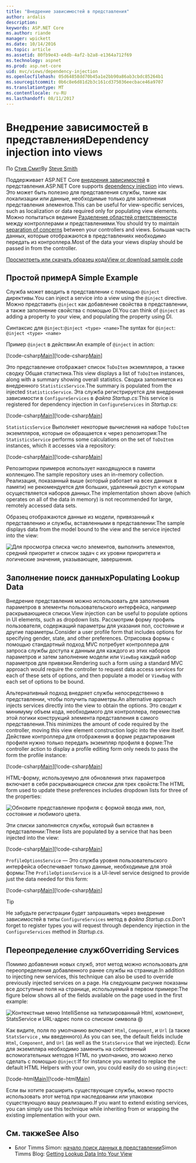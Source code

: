 ```yaml
---
title: "Внедрение зависимостей в представления"
author: ardalis
description: 
keywords: ASP.NET Core
ms.author: riande
manager: wpickett
ms.date: 10/14/2016
ms.topic: article
ms.assetid: 80fb9e43-e4db-4af2-b2a8-e1364a712f69
ms.technology: aspnet
ms.prod: asp.net-core
uid: mvc/views/dependency-injection
ms.openlocfilehash: 05d64858dd70b45a1e2bb90a86ab3cbdc85264b1
ms.sourcegitcommit: 0b6c8e6d81d2b3c161cd375036eecbace46a9707
ms.translationtype: MT
ms.contentlocale: ru-RU
ms.lasthandoff: 08/11/2017
---
```

# <a name="dependency-injection-into-views"></a><span data-ttu-id="7c25a-103">Внедрение зависимостей в представления</span><span class="sxs-lookup"><span data-stu-id="7c25a-103">Dependency injection into views</span></span>

<span data-ttu-id="7c25a-104">По [Стив Смит](http://ardalis.com)</span><span class="sxs-lookup"><span data-stu-id="7c25a-104">By [Steve Smith](http://ardalis.com)</span></span>

<span data-ttu-id="7c25a-105">Поддерживает ASP.NET Core [внедрения зависимостей](xref:fundamentals/dependency-injection) в представления.</span><span class="sxs-lookup"><span data-stu-id="7c25a-105">ASP.NET Core supports [dependency injection](xref:fundamentals/dependency-injection) into views.</span></span> <span data-ttu-id="7c25a-106">Это может быть полезно для представления службы, такие как локализации или данные, необходимые только для заполнения представления элементов.</span><span class="sxs-lookup"><span data-stu-id="7c25a-106">This can be useful for view-specific services, such as localization or data required only for populating view elements.</span></span> <span data-ttu-id="7c25a-107">Можно попытаться ведение [Разделение областей ответственности](http://deviq.com/separation-of-concerns) между контроллерами и представлениями.</span><span class="sxs-lookup"><span data-stu-id="7c25a-107">You should try to maintain [separation of concerns](http://deviq.com/separation-of-concerns) between your controllers and views.</span></span> <span data-ttu-id="7c25a-108">Большая часть данных, которые отображаются в представлениях необходимо передать из контроллера.</span><span class="sxs-lookup"><span data-stu-id="7c25a-108">Most of the data your views display should be passed in from the controller.</span></span>

[<span data-ttu-id="7c25a-109">Просмотреть или скачать образец кода</span><span class="sxs-lookup"><span data-stu-id="7c25a-109">View or download sample code</span></span>](https://github.com/aspnet/Docs/tree/master/aspnetcore/mvc/views/dependency-injection/sample)

## <a name="a-simple-example"></a><span data-ttu-id="7c25a-110">Простой пример</span><span class="sxs-lookup"><span data-stu-id="7c25a-110">A Simple Example</span></span>

<span data-ttu-id="7c25a-111">Служба может вводить в представлении с помощью `@inject` директивы.</span><span class="sxs-lookup"><span data-stu-id="7c25a-111">You can inject a service into a view using the `@inject` directive.</span></span> <span data-ttu-id="7c25a-112">Можно представить `@inject` как добавление свойства в представлении, а также заполнение свойства с помощью DI.</span><span class="sxs-lookup"><span data-stu-id="7c25a-112">You can think of `@inject` as adding a property to your view, and populating the property using DI.</span></span>

<span data-ttu-id="7c25a-113">Синтаксис для `@inject`:`@inject <type> <name>`</span><span class="sxs-lookup"><span data-stu-id="7c25a-113">The syntax for `@inject`: `@inject <type> <name>`</span></span>

<span data-ttu-id="7c25a-114">Пример `@inject` в действии:</span><span class="sxs-lookup"><span data-stu-id="7c25a-114">An example of `@inject` in action:</span></span>

<span data-ttu-id="7c25a-115">[!code-csharp[Main](../../mvc/views/dependency-injection/sample/src/ViewInjectSample/Views/ToDo/Index.cshtml?highlight=4,5,15,16,17)]</span><span class="sxs-lookup"><span data-stu-id="7c25a-115">[!code-csharp[Main](../../mvc/views/dependency-injection/sample/src/ViewInjectSample/Views/ToDo/Index.cshtml?highlight=4,5,15,16,17)]</span></span>

<span data-ttu-id="7c25a-116">Это представление отображает список `ToDoItem` экземпляров, а также сводку Общая статистика.</span><span class="sxs-lookup"><span data-stu-id="7c25a-116">This view displays a list of `ToDoItem` instances, along with a summary showing overall statistics.</span></span> <span data-ttu-id="7c25a-117">Сводка заполняется из внедренного `StatisticsService`.</span><span class="sxs-lookup"><span data-stu-id="7c25a-117">The summary is populated from the injected `StatisticsService`.</span></span> <span data-ttu-id="7c25a-118">Эта служба регистрируется для внедрения зависимости в `ConfigureServices` в *файла Startup.cs*:</span><span class="sxs-lookup"><span data-stu-id="7c25a-118">This service is registered for dependency injection in `ConfigureServices` in *Startup.cs*:</span></span>

<span data-ttu-id="7c25a-119">[!code-csharp[Main](../../mvc/views/dependency-injection/sample/src/ViewInjectSample/Startup.cs?highlight=6,7&range=15-22)]</span><span class="sxs-lookup"><span data-stu-id="7c25a-119">[!code-csharp[Main](../../mvc/views/dependency-injection/sample/src/ViewInjectSample/Startup.cs?highlight=6,7&range=15-22)]</span></span>

<span data-ttu-id="7c25a-120">`StatisticsService` Выполняет некоторые вычисления на наборе `ToDoItem` экземпляров, которые он обращается к через репозитория:</span><span class="sxs-lookup"><span data-stu-id="7c25a-120">The `StatisticsService` performs some calculations on the set of `ToDoItem` instances, which it accesses via a repository:</span></span>

<span data-ttu-id="7c25a-121">[!code-csharp[Main](../../mvc/views/dependency-injection/sample/src/ViewInjectSample/Model/Services/StatisticsService.cs?highlight=15,20,26)]</span><span class="sxs-lookup"><span data-stu-id="7c25a-121">[!code-csharp[Main](../../mvc/views/dependency-injection/sample/src/ViewInjectSample/Model/Services/StatisticsService.cs?highlight=15,20,26)]</span></span>

<span data-ttu-id="7c25a-122">Репозитории примеров использует находящуюся в памяти коллекцию.</span><span class="sxs-lookup"><span data-stu-id="7c25a-122">The sample repository uses an in-memory collection.</span></span> <span data-ttu-id="7c25a-123">Реализация, показанный выше (который работает на всех данных в памяти) не рекомендуется для больших, удаленный доступ к которым осуществляется наборов данных.</span><span class="sxs-lookup"><span data-stu-id="7c25a-123">The implementation shown above (which operates on all of the data in memory) is not recommended for large, remotely accessed data sets.</span></span>

<span data-ttu-id="7c25a-124">Образец отображаются данные из модели, привязанный к представлению и службы, вставленными в представлении:</span><span class="sxs-lookup"><span data-stu-id="7c25a-124">The sample displays data from the model bound to the view and the service injected into the view:</span></span>

![Для просмотра списка число элементов, выполнить элементов, средний приоритет и список задач с их уровни приоритета и логические значения, указывающее, завершения.](dependency-injection/_static/screenshot.png)

## <a name="populating-lookup-data"></a><span data-ttu-id="7c25a-126">Заполнение поиск данных</span><span class="sxs-lookup"><span data-stu-id="7c25a-126">Populating Lookup Data</span></span>

<span data-ttu-id="7c25a-127">Внедрение представления можно использовать для заполнения параметров в элементы пользовательского интерфейса, например раскрывающиеся списки.</span><span class="sxs-lookup"><span data-stu-id="7c25a-127">View injection can be useful to populate options in UI elements, such as dropdown lists.</span></span> <span data-ttu-id="7c25a-128">Рассмотрим форму профиль пользователя, содержащий параметры для указания пол, состояние и другие параметры.</span><span class="sxs-lookup"><span data-stu-id="7c25a-128">Consider a user profile form that includes options for specifying gender, state, and other preferences.</span></span> <span data-ttu-id="7c25a-129">Отрисовка формы с помощью стандартный подход MVC потребует контроллера для запроса службы доступа к данным для каждого из этих наборов параметров и затем заполнение модели или `ViewBag` каждый набор параметров для привязки.</span><span class="sxs-lookup"><span data-stu-id="7c25a-129">Rendering such a form using a standard MVC approach would require the controller to request data access services for each of these sets of options, and then populate a model or `ViewBag` with each set of options to be bound.</span></span>

<span data-ttu-id="7c25a-130">Альтернативный подход внедряет службы непосредственно в представлении, чтобы получить параметры.</span><span class="sxs-lookup"><span data-stu-id="7c25a-130">An alternative approach injects services directly into the view to obtain the options.</span></span> <span data-ttu-id="7c25a-131">Это сводит к минимуму объем кода, необходимого для контроллера, переместив этой логики конструкций элемента представления в самого представления.</span><span class="sxs-lookup"><span data-stu-id="7c25a-131">This minimizes the amount of code required by the controller, moving this view element construction logic into the view itself.</span></span> <span data-ttu-id="7c25a-132">Действие контроллера для отображения в форме редактирования профиля нужно только передать экземпляр профиля в форме:</span><span class="sxs-lookup"><span data-stu-id="7c25a-132">The controller action to display a profile editing form only needs to pass the form the profile instance:</span></span>

<span data-ttu-id="7c25a-133">[!code-csharp[Main](../../mvc/views/dependency-injection/sample/src/ViewInjectSample/Controllers/ProfileController.cs?highlight=9,19)]</span><span class="sxs-lookup"><span data-stu-id="7c25a-133">[!code-csharp[Main](../../mvc/views/dependency-injection/sample/src/ViewInjectSample/Controllers/ProfileController.cs?highlight=9,19)]</span></span>

<span data-ttu-id="7c25a-134">HTML-форму, используемую для обновления этих параметров включает в себя раскрывающиеся списки для трех свойств:</span><span class="sxs-lookup"><span data-stu-id="7c25a-134">The HTML form used to update these preferences includes dropdown lists for three of the properties:</span></span>

![Обновите представление профиля с формой ввода имя, пол, состояние и любимого цвета.](dependency-injection/_static/updateprofile.png)

<span data-ttu-id="7c25a-136">Эти списки заполняются службы, который был вставлен в представлении:</span><span class="sxs-lookup"><span data-stu-id="7c25a-136">These lists are populated by a service that has been injected into the view:</span></span>

<span data-ttu-id="7c25a-137">[!code-csharp[Main](../../mvc/views/dependency-injection/sample/src/ViewInjectSample/Views/Profile/Index.cshtml?highlight=4,16,17,21,22,26,27)]</span><span class="sxs-lookup"><span data-stu-id="7c25a-137">[!code-csharp[Main](../../mvc/views/dependency-injection/sample/src/ViewInjectSample/Views/Profile/Index.cshtml?highlight=4,16,17,21,22,26,27)]</span></span>

<span data-ttu-id="7c25a-138">`ProfileOptionsService` — Это служба уровня пользовательского интерфейса обеспечивает только данные, необходимые для этой формы:</span><span class="sxs-lookup"><span data-stu-id="7c25a-138">The `ProfileOptionsService` is a UI-level service designed to provide just the data needed for this form:</span></span>

<span data-ttu-id="7c25a-139">[!code-csharp[Main](../../mvc/views/dependency-injection/sample/src/ViewInjectSample/Model/Services/ProfileOptionsService.cs?highlight=7,13,24)]</span><span class="sxs-lookup"><span data-stu-id="7c25a-139">[!code-csharp[Main](../../mvc/views/dependency-injection/sample/src/ViewInjectSample/Model/Services/ProfileOptionsService.cs?highlight=7,13,24)]</span></span>

>[!TIP]
> <span data-ttu-id="7c25a-140">Не забудьте регистрации будет запрашивать через внедрение зависимостей в типы `ConfigureServices` метод в *файла Startup.cs*.</span><span class="sxs-lookup"><span data-stu-id="7c25a-140">Don't forget to register types you will request through dependency injection in the  `ConfigureServices` method in *Startup.cs*.</span></span>

## <a name="overriding-services"></a><span data-ttu-id="7c25a-141">Переопределение служб</span><span class="sxs-lookup"><span data-stu-id="7c25a-141">Overriding Services</span></span>

<span data-ttu-id="7c25a-142">Помимо добавления новых служб, этот метод можно использовать для переопределения добавленного ранее службы на странице.</span><span class="sxs-lookup"><span data-stu-id="7c25a-142">In addition to injecting new services, this technique can also be used to override previously injected services on a page.</span></span> <span data-ttu-id="7c25a-143">На следующем рисунке показаны все доступные поля на странице, используемый в первом примере:</span><span class="sxs-lookup"><span data-stu-id="7c25a-143">The figure below shows all of the fields available on the page used in the first example:</span></span>

![Контекстные меню IntelliSense на типизированный Html, компонент, StatsService и URL-адрес поля со списком символа @](dependency-injection/_static/razor-fields.png)

<span data-ttu-id="7c25a-145">Как видите, поля по умолчанию включают `Html`, `Component`, и `Url` (а также `StatsService` , мы введенного).</span><span class="sxs-lookup"><span data-stu-id="7c25a-145">As you can see, the default fields include `Html`, `Component`, and `Url` (as well as the `StatsService` that we injected).</span></span> <span data-ttu-id="7c25a-146">Если для экземпляра необходимо заменить на собственный вспомогательных методов HTML по умолчанию, это можно легко сделать с помощью `@inject`:</span><span class="sxs-lookup"><span data-stu-id="7c25a-146">If for instance you wanted to replace the default HTML Helpers with your own, you could easily do so using `@inject`:</span></span>

<span data-ttu-id="7c25a-147">[!code-html[Main](../../mvc/views/dependency-injection/sample/src/ViewInjectSample/Views/Helper/Index.cshtml?highlight=3,11)]</span><span class="sxs-lookup"><span data-stu-id="7c25a-147">[!code-html[Main](../../mvc/views/dependency-injection/sample/src/ViewInjectSample/Views/Helper/Index.cshtml?highlight=3,11)]</span></span>

<span data-ttu-id="7c25a-148">Если вы хотите расширить существующие службы, можно просто использовать этот метод при наследовании или упаковки существующую вашу реализацию.</span><span class="sxs-lookup"><span data-stu-id="7c25a-148">If you want to extend existing services, you can simply use this technique while inheriting from or wrapping the existing implementation with your own.</span></span>

## <a name="see-also"></a><span data-ttu-id="7c25a-149">См. также</span><span class="sxs-lookup"><span data-stu-id="7c25a-149">See Also</span></span>

* <span data-ttu-id="7c25a-150">Блог Timms Simon: [начало поиск данных в представлении](http://blog.simontimms.com/2015/06/09/getting-lookup-data-into-you-view/)</span><span class="sxs-lookup"><span data-stu-id="7c25a-150">Simon Timms Blog: [Getting Lookup Data Into Your View](http://blog.simontimms.com/2015/06/09/getting-lookup-data-into-you-view/)</span></span>
